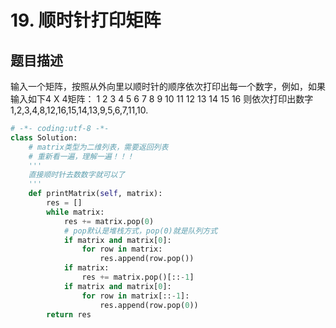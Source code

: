 # 19. 顺时针打印矩阵

题目描述
----

输入一个矩阵，按照从外向里以顺时针的顺序依次打印出每一个数字，例如，如果输入如下4 X 4矩阵： 1 2 3 4 5 6 7 8 9 10 11 12 13 14 15 16 则依次打印出数字1,2,3,4,8,12,16,15,14,13,9,5,6,7,11,10.

```python
# -*- coding:utf-8 -*-
class Solution:
    # matrix类型为二维列表，需要返回列表
    # 重新看一遍，理解一遍！！！
    '''
    直接顺时针去数数字就可以了
    '''
    def printMatrix(self, matrix):
        res = []
        while matrix:
            res += matrix.pop(0)
            # pop默认是堆栈方式，pop(0)就是队列方式
            if matrix and matrix[0]:
                for row in matrix:
                    res.append(row.pop())
            if matrix:
                res += matrix.pop()[::-1]
            if matrix and matrix[0]:
                for row in matrix[::-1]:
                    res.append(row.pop(0))
        return res
        
```
